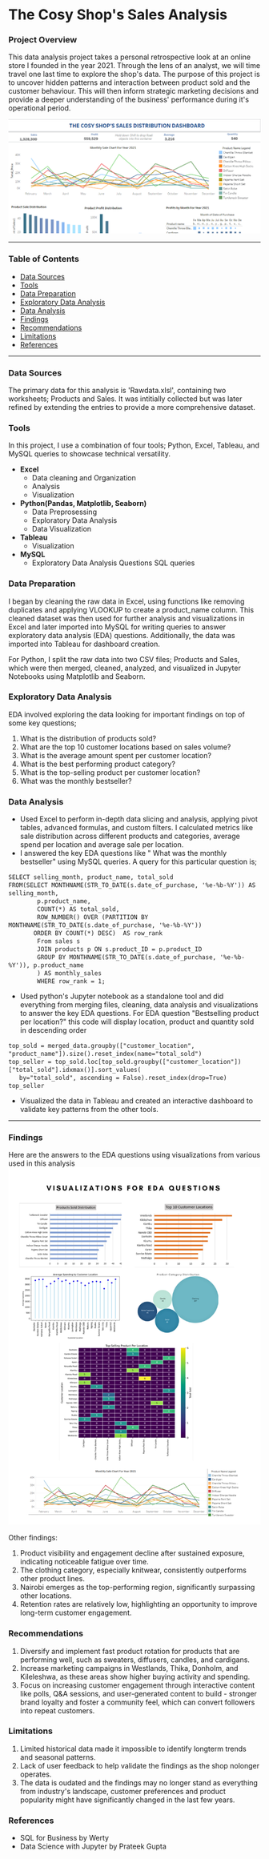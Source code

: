 # The Cosy Shop's Sales Analysis

### Project Overview

This data analysis project takes a personal retrospective look at an online store I founded in the year 2021. Through the lens of an analyst, we will time travel one last time to explore the shop's data. The purpose of this project is to uncover hidden patterns and interaction between product sold and the customer behaviour. This will then inform strategic marketing decisions and provide a deeper
understanding of the business' performance during it's operational period. 

![Alt text](TCStableaudashboard.png)

---
### Table of Contents
- [Data Sources](#data-sources)
- [Tools](#tools)
- [Data Preparation](#data-preparation)
- [Exploratory Data Analysis](#exploratory-data-analysis)
- [Data Analysis](#data-analysis)
- [Findings](#findings)
- [Recommendations](#recommendations)
- [Limitations](#limitations)
- [References](#references)
 
---

### Data Sources

The primary data for this analysis is 'Rawdata.xlsl', containing two worksheets; Products and Sales. It was intitially collected but was later refined by extending the entries to provide a more comprehensive dataset.

### Tools
In this project, I use a combination of four tools; Python, Excel, Tableau, and MySQL queries to showcase technical versatility.

- **Excel**
  - Data cleaning and Organization
  - Analysis
  - Visualization
- **Python(Pandas, Matplotlib, Seaborn)**
  - Data Preprosessing
  - Exploratory Data Analysis
  - Data Visualization
- **Tableau**
  - Visualization
- **MySQL**
  - Exploratory Data Analysis Questions SQL queries

### Data Preparation

I began by cleaning the raw data in Excel, using functions like removing duplicates and applying VLOOKUP to create a product_name column. This cleaned dataset was then used for further analysis and visualizations in Excel and later imported into MySQL for writing queries to answer exploratory data analysis (EDA) questions. Additionally, the data was imported into Tableau for dashboard creation.

For Python, I split the raw data into two CSV files; Products and Sales, which were then merged, cleaned, analyzed, and visualized in Jupyter Notebooks using Matplotlib and Seaborn.


### Exploratory Data Analysis

EDA involved exploring the data looking for important findings on top of some key questions;

 1. What is the distribution of products sold?
 2. What are the top 10 customer locations based on sales volume?
 3. What is the average amount spent per customer location?
 4. What is the best performing product category?
 5. What is the top-selling product per customer location?
 6. What was the monthly bestseller?

### Data Analysis
  - Used Excel to perform in-depth data slicing and analysis, applying pivot tables, advanced formulas, and custom filters. I calculated metrics like sale distribution across different products and categories, average spend per location and average sale per location.
  - I answered the key EDA questions like " What was the monthly bestseller" using MySQL queries. A query for this particular
 question is;

```
SELECT selling_month, product_name, total_sold
FROM(SELECT MONTHNAME(STR_TO_DATE(s.date_of_purchase, '%e-%b-%Y')) AS selling_month,
        p.product_name,
        COUNT(*) AS total_sold,
        ROW_NUMBER() OVER (PARTITION BY MONTHNAME(STR_TO_DATE(s.date_of_purchase, '%e-%b-%Y'))
       ORDER BY COUNT(*) DESC)  AS row_rank
        From sales s
        JOIN products p ON s.product_ID = p.product_ID
        GROUP BY MONTHNAME(STR_TO_DATE(s.date_of_purchase, '%e-%b-%Y')), p.product_name
        ) AS monthly_sales
        WHERE row_rank = 1;
```
 - Used python's Jupyter notebook as a standalone tool and did everything from merging files, cleaning, data analysis and visualizations to answer the key EDA questions. For EDA question "Bestselling product per location?" this code will display location, product and quantity sold in descending order 

 ```# Top selling product per location
top_sold = merged_data.groupby(["customer_location", "product_name"]).size().reset_index(name="total_sold")
top_seller = top_sold.loc[top_sold.groupby(["customer_location"])["total_sold"].idxmax()].sort_values(
    by="total_sold", ascending = False).reset_index(drop=True)
top_seller
```
- Visualized the data in Tableau and created an interactive dashboard to validate key patterns from the other tools.

---
        
### Findings
  Here are the answers to the EDA questions using visualizations from various used in this analysis ![Alt text](EDAvisualizations.png)
  
  Other findings:
1. Product visibility and engagement decline after sustained exposure, indicating noticeable fatigue over time. 
2. The clothing category, especially knitwear, consistently outperforms other product lines.
3. Nairobi emerges as the top-performing region, significantly surpassing other locations.
4. Retention rates are relatively low, highlighting an opportunity to improve long-term customer engagement.
 
### Recommendations

1. Diversify and implement fast product rotation for products that are performing well, such as sweaters, diffusers, candles, and cardigans.
2. Increase marketing campaigns in Westlands, Thika, Donholm, and Kileleshwa, as these areas show higher buying activity and spending.
3. Focus on increasing customer engagement through interactive content like polls, Q&A sessions, and user-generated content to build - 
stronger brand loyalty and foster a community feel, which can convert followers into repeat customers.

### Limitations
1. Limited historical data made it impossible to identify longterm trends and seasonal patterns.
2. Lack of user feedback to help validate the findings as the shop nolonger operates.
3. The data is oudated and the findings may no longer stand as everything from industry's landscape, customer preferences and product 
 popularity might have significantly changed in the last few years.

### References
 - SQL for Business by Werty
 - Data Science with Jupyter by Prateek Gupta



